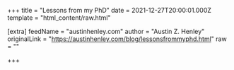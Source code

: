 
+++
title = "Lessons from my PhD"
date = 2021-12-27T20:00:01.000Z
template = "html_content/raw.html"

[extra]
feedName = "austinhenley.com"
author = "Austin Z. Henley"
originalLink = "https://austinhenley.com/blog/lessonsfrommyphd.html"
raw = ""

+++

